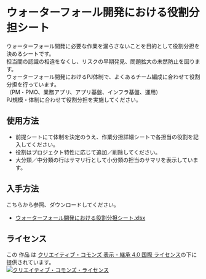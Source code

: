 # ウォーターフォール開発における役割分担シート  

ウォーターフォール開発に必要な作業を漏らさないことを目的として役割分担を決めるシートです。  
担当間の認識の相違をなくし、リスクの早期発見、問題拡大の未然防止を図ります。  
ウォーターフォール開発におけるPJ体制で、よくあるチーム編成に合わせて役割分担を行っています。  
（PM・PMO、業務アプリ、アプリ基盤、インフラ基盤、運用）  
PJ規模・体制に合わせて役割分担を実施してください。  

## 使用方法
* 前提シートにて体制を決定のうえ、作業分担詳細シートで各担当の役割を記入してください。
* 役割はプロジェクト特性に応じて追加／削除してください。
* 大分類／中分類の行はサマリ行として小分類の担当のサマリを表示しています。

## 入手方法

こちらから参照、ダウンロードしてください。  
* [ウォーターフォール開発における役割分担シート.xlsx](./docs/ウォーターフォール開発における役割分担シート.xlsx)

## ライセンス

この 作品 は <a rel="license" href="http://creativecommons.org/licenses/by-sa/4.0/">クリエイティブ・コモンズ 表示 - 継承 4.0 国際 ライセンス</a>の下に提供されています。
<br />
<a rel="license" href="http://creativecommons.org/licenses/by-sa/4.0/">
  <img alt="クリエイティブ・コモンズ・ライセンス" style="border-width:0" src="https://i.creativecommons.org/l/by-sa/4.0/88x31.png" />
</a>
